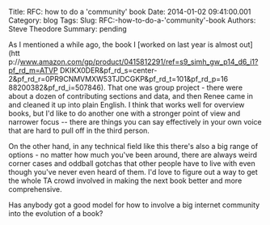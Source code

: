 Title: RFC: how to do a 'community' book
Date: 2014-01-02 09:41:00.001
Category: blog
Tags: 
Slug: RFC:-how-to-do-a-'community'-book
Authors: Steve Theodore
Summary: pending

As I mentioned a while ago, the book I [worked on last year is almost out](htt
p://www.amazon.com/gp/product/0415812291/ref=s9_simh_gw_p14_d6_i1?pf_rd_m=ATVP
DKIKX0DER&pf_rd_s=center-2&pf_rd_r=0PR9CNMVMXW53TJDCGKP&pf_rd_t=101&pf_rd_p=16
88200382&pf_rd_i=507846).  That one was group project - there were about a
dozen of contributing sections and data, and then Renee came in and cleaned it
up into plain English.  I think that works well for overview books, but I'd
like to do another one with a stronger point of view and narrower focus --
there are things you can say effectively in your own voice that are hard to
pull off in the third person.  
  
On the other hand, in any technical field like this there's also a big range
of options - no matter how much you've been around, there are always weird
corner cases and oddball gotchas that other people have to live with even
though you've never even heard of them.  I'd love to figure out a way to get
the whole TA crowd involved in making the next book better and more
comprehensive.  
  
Has anybody got a good model for how to involve a big internet community into
the evolution of a book?  


